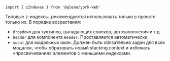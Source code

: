 `import { zIndexes } from '@qlean/york-web'`

Типовые z-индексы, рекомендуются использовать только в проекте только их. В порядке возрастания:

- `dropdown` для тултипов, выпадающих списков, автозаполнения и т.д.
- `header` для компонента `Header`. Проставляется автоматически.
- `modal` для модальных окон. Должен быть обязательно задан для всех модалок, чтобы образовать новый stacking context и избежать «просвечивания» элементов с меньшими индексами.
